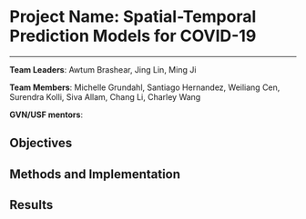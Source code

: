 # Project Name: Spatial-Temporal Prediction Models for COVID-19 
---
**Team Leaders**: Awtum Brashear, Jing Lin, Ming Ji 

**Team Members**:  Michelle	Grundahl, Santiago	Hernandez, Weiliang	Cen, Surendra	Kolli, Siva Allam, Chang	Li, Charley	Wang

**GVN/USF mentors**:



## Objectives

## Methods and Implementation

## Results 


